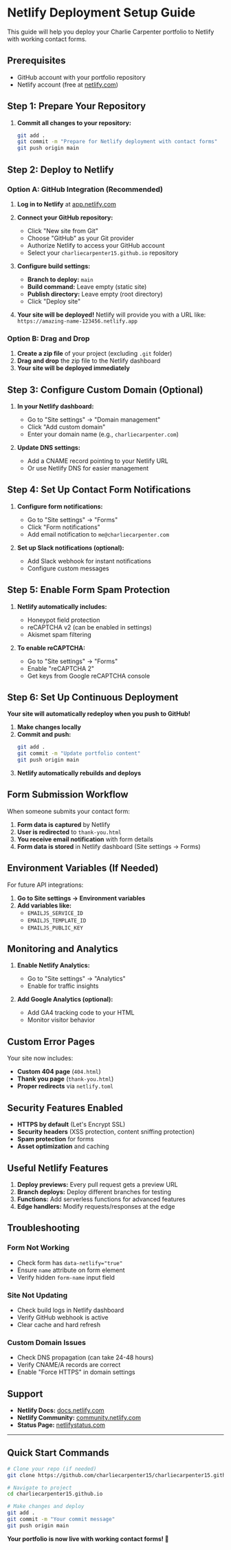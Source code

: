 # Netlify Deployment Setup Guide

This guide will help you deploy your Charlie Carpenter portfolio to Netlify with working contact forms.

## Prerequisites

- GitHub account with your portfolio repository
- Netlify account (free at [netlify.com](https://netlify.com))

## Step 1: Prepare Your Repository

1. **Commit all changes to your repository:**
   ```bash
   git add .
   git commit -m "Prepare for Netlify deployment with contact forms"
   git push origin main
   ```

## Step 2: Deploy to Netlify

### Option A: GitHub Integration (Recommended)

1. **Log in to Netlify** at [app.netlify.com](https://app.netlify.com)

2. **Connect your GitHub repository:**
   - Click "New site from Git"
   - Choose "GitHub" as your Git provider
   - Authorize Netlify to access your GitHub account
   - Select your `charliecarpenter15.github.io` repository

3. **Configure build settings:**
   - **Branch to deploy:** `main`
   - **Build command:** Leave empty (static site)
   - **Publish directory:** Leave empty (root directory)
   - Click "Deploy site"

4. **Your site will be deployed!** Netlify will provide you with a URL like:
   `https://amazing-name-123456.netlify.app`

### Option B: Drag and Drop

1. **Create a zip file** of your project (excluding `.git` folder)
2. **Drag and drop** the zip file to the Netlify dashboard
3. **Your site will be deployed immediately**

## Step 3: Configure Custom Domain (Optional)

1. **In your Netlify dashboard:**
   - Go to "Site settings" → "Domain management"
   - Click "Add custom domain"
   - Enter your domain name (e.g., `charliecarpenter.com`)

2. **Update DNS settings:**
   - Add a CNAME record pointing to your Netlify URL
   - Or use Netlify DNS for easier management

## Step 4: Set Up Contact Form Notifications

1. **Configure form notifications:**
   - Go to "Site settings" → "Forms"
   - Click "Form notifications"
   - Add email notification to `me@charliecarpenter.com`

2. **Set up Slack notifications (optional):**
   - Add Slack webhook for instant notifications
   - Configure custom messages

## Step 5: Enable Form Spam Protection

1. **Netlify automatically includes:**
   - Honeypot field protection
   - reCAPTCHA v2 (can be enabled in settings)
   - Akismet spam filtering

2. **To enable reCAPTCHA:**
   - Go to "Site settings" → "Forms"
   - Enable "reCAPTCHA 2"
   - Get keys from Google reCAPTCHA console

## Step 6: Set Up Continuous Deployment

**Your site will automatically redeploy when you push to GitHub!**

1. **Make changes locally**
2. **Commit and push:**
   ```bash
   git add .
   git commit -m "Update portfolio content"
   git push origin main
   ```
3. **Netlify automatically rebuilds and deploys**

## Form Submission Workflow

When someone submits your contact form:

1. **Form data is captured** by Netlify
2. **User is redirected** to `thank-you.html`
3. **You receive email notification** with form details
4. **Form data is stored** in Netlify dashboard (Site settings → Forms)

## Environment Variables (If Needed)

For future API integrations:

1. **Go to Site settings → Environment variables**
2. **Add variables like:**
   - `EMAILJS_SERVICE_ID`
   - `EMAILJS_TEMPLATE_ID`
   - `EMAILJS_PUBLIC_KEY`

## Monitoring and Analytics

1. **Enable Netlify Analytics:**
   - Go to "Site settings" → "Analytics"
   - Enable for traffic insights

2. **Add Google Analytics (optional):**
   - Add GA4 tracking code to your HTML
   - Monitor visitor behavior

## Custom Error Pages

Your site now includes:
- **Custom 404 page** (`404.html`)
- **Thank you page** (`thank-you.html`)
- **Proper redirects** via `netlify.toml`

## Security Features Enabled

- **HTTPS by default** (Let's Encrypt SSL)
- **Security headers** (XSS protection, content sniffing protection)
- **Spam protection** for forms
- **Asset optimization** and caching

## Useful Netlify Features

1. **Deploy previews:** Every pull request gets a preview URL
2. **Branch deploys:** Deploy different branches for testing
3. **Functions:** Add serverless functions for advanced features
4. **Edge handlers:** Modify requests/responses at the edge

## Troubleshooting

### Form Not Working
- Check form has `data-netlify="true"`
- Ensure `name` attribute on form element
- Verify hidden `form-name` input field

### Site Not Updating
- Check build logs in Netlify dashboard
- Verify GitHub webhook is active
- Clear cache and hard refresh

### Custom Domain Issues
- Check DNS propagation (can take 24-48 hours)
- Verify CNAME/A records are correct
- Enable "Force HTTPS" in domain settings

## Support

- **Netlify Docs:** [docs.netlify.com](https://docs.netlify.com)
- **Netlify Community:** [community.netlify.com](https://community.netlify.com)
- **Status Page:** [netlifystatus.com](https://netlifystatus.com)

---

## Quick Start Commands

```bash
# Clone your repo (if needed)
git clone https://github.com/charliecarpenter15/charliecarpenter15.github.io.git

# Navigate to project
cd charliecarpenter15.github.io

# Make changes and deploy
git add .
git commit -m "Your commit message"
git push origin main
```

**Your portfolio is now live with working contact forms! 🚀** 